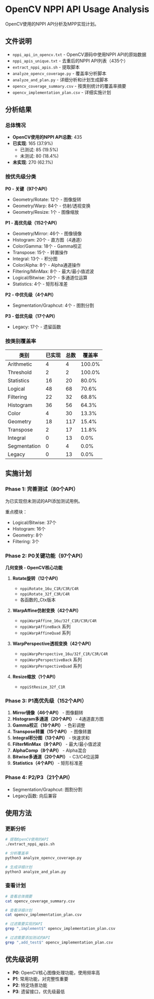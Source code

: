 # OpenCV NPPI API Usage Analysis

OpenCV使用的NPPI API分析及MPP实现计划。

## 文件说明

- `nppi_api_in_opencv.txt` - OpenCV源码中使用NPPI API的原始数据
- `nppi_apis_unique.txt` - 去重后的NPPI API列表（435个）
- `extract_nppi_apis.sh` - 提取脚本
- `analyze_opencv_coverage.py` - 覆盖率分析脚本
- `analyze_and_plan.py` - 详细分析和计划生成脚本
- `opencv_coverage_summary.csv` - 按类别统计的覆盖率摘要
- `opencv_implementation_plan.csv` - 详细实施计划

## 分析结果

### 总体情况

- **OpenCV使用的NPPI API总数**: 435
- **已实现**: 165 (37.9%)
  - 已测试: 85 (19.5%)
  - 未测试: 80 (18.4%)
- **未实现**: 270 (62.1%)

### 按优先级分类

**P0 - 关键（97个API）**
- Geometry/Rotate: 12个 - 图像旋转
- Geometry/Warp: 84个 - 仿射/透视变换
- Geometry/Resize: 1个 - 图像缩放

**P1 - 高优先级（152个API）**
- Geometry/Mirror: 46个 - 图像镜像
- Histogram: 20个 - 直方图（4通道）
- Color/Gamma: 18个 - Gamma校正
- Transpose: 15个 - 转置操作
- Integral: 13个 - 积分图
- Color/Alpha: 8个 - Alpha通道操作
- Filtering/MinMax: 8个 - 最大/最小值滤波
- Logical/Bitwise: 20个 - 多通道位运算
- Statistics: 4个 - 矩形标准差

**P2 - 中优先级（4个API）**
- Segmentation/Graphcut: 4个 - 图割分割

**P3 - 低优先级（17个API）**
- Legacy: 17个 - 遗留函数

### 按类别覆盖率

| 类别 | 已实现 | 总数 | 覆盖率 |
|------|--------|------|--------|
| Arithmetic | 4 | 4 | 100.0% |
| Threshold | 2 | 2 | 100.0% |
| Statistics | 16 | 20 | 80.0% |
| Logical | 48 | 68 | 70.6% |
| Filtering | 22 | 32 | 68.8% |
| Histogram | 36 | 56 | 64.3% |
| Color | 4 | 30 | 13.3% |
| Geometry | 18 | 117 | 15.4% |
| Transpose | 2 | 17 | 11.8% |
| Integral | 0 | 13 | 0.0% |
| Segmentation | 0 | 4 | 0.0% |
| Legacy | 0 | 13 | 0.0% |

## 实施计划

### Phase 1: 完善测试（80个API）

为已实现但未测试的API添加测试用例。

重点模块：
- Logical/Bitwise: 37个
- Histogram: 16个
- Geometry: 8个
- Filtering: 3个

### Phase 2: P0关键功能（97个API）

**几何变换 - OpenCV核心功能**

1. **Rotate旋转（12个API）**
   - `nppiRotate_16u_C1R/C3R/C4R`
   - `nppiRotate_32f_C3R/C4R`
   - 各函数的_Ctx版本

2. **WarpAffine仿射变换（42个API）**
   - `nppiWarpAffine_16u/32f_C1R/C3R/C4R`
   - `nppiWarpAffineBack` 系列
   - `nppiWarpAffineQuad` 系列

3. **WarpPerspective透视变换（42个API）**
   - `nppiWarpPerspective_16u/32f_C1R/C3R/C4R`
   - `nppiWarpPerspectiveBack` 系列
   - `nppiWarpPerspectiveQuad` 系列

4. **Resize缩放（1个API）**
   - `nppiStResize_32f_C1R`

### Phase 3: P1高优先级（152个API）

1. **Mirror镜像（46个API）** - 图像翻转
2. **Histogram多通道（20个API）** - 4通道直方图
3. **Gamma校正（18个API）** - 色彩调整
4. **Transpose转置（15个API）** - 图像转置
5. **Integral积分图（13个API）** - 快速求和
6. **FilterMinMax（8个API）** - 最大/最小值滤波
7. **AlphaComp（8个API）** - Alpha混合
8. **Bitwise多通道（20个API）** - C3/C4位运算
9. **Statistics（4个API）** - 矩形标准差

### Phase 4: P2/P3（21个API）

- Segmentation/Graphcut: 图割分割
- Legacy函数: 向后兼容

## 使用方法

### 更新分析

```bash
# 提取OpenCV使用的API
./extract_nppi_apis.sh

# 分析覆盖率
python3 analyze_opencv_coverage.py

# 生成详细计划
python3 analyze_and_plan.py
```

### 查看计划

```bash
# 查看总体摘要
cat opencv_coverage_summary.csv

# 查看详细计划
cat opencv_implementation_plan.csv

# 过滤需要实现的API
grep ",implement$" opencv_implementation_plan.csv

# 过滤需要添加测试的API
grep ",add_test$" opencv_implementation_plan.csv
```

## 优先级说明

- **P0**: OpenCV核心图像处理功能，使用频率高
- **P1**: 常用功能，对完整性重要
- **P2**: 特定场景功能
- **P3**: 遗留接口，优先级最低

